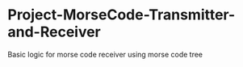 # Project-MorseCode-Transmitter-and-Receiver
Basic logic for morse code receiver using morse code tree
